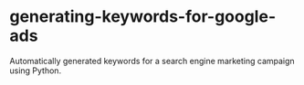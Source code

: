 # generating-keywords-for-google-ads
Automatically generated keywords for a search engine marketing campaign using Python.
